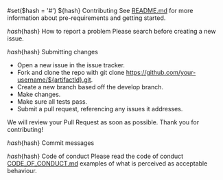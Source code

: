 #set($hash = '#')
${hash} Contributing
See [README.md](README.md) for more information about pre-requirements and getting started.

${hash}${hash} How to report a problem
Please search before creating a new issue.

${hash}${hash} Submitting сhanges
- Open a new issue in the issue tracker.
- Fork and clone the repo with git clone https://github.com/your-username/${artifactId}.git.
- Create a new branch based off the develop branch.
- Make changes.
- Make sure all tests pass.
- Submit a pull request, referencing any issues it addresses.

We will review your Pull Request as soon as possible. Thank you for contributing!

${hash}${hash} Commit messages

${hash}${hash} Code of conduct
Please read the code of conduct [CODE_OF_CONDUCT.md](CODE_OF_CONDUCT.md) examples of what is perceived as acceptable behaviour.
